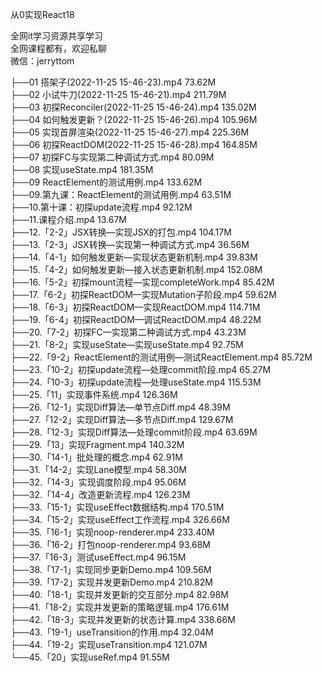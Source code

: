 从0实现React18

全网it学习资源共享学习<br>全网课程都有，欢迎私聊<br>微信：jerryttom<br>

├──01 搭架子(2022-11-25 15-46-23).mp4 73.62M<br> ├──02 小试牛刀(2022-11-25 15-46-21).mp4 211.79M<br> ├──03 初探Reconciler(2022-11-25 15-46-24).mp4 135.02M<br> ├──04 如何触发更新？(2022-11-25 15-46-26).mp4 105.96M<br> ├──05 实现首屏渲染(2022-11-25 15-46-27).mp4 225.36M<br> ├──06 初探ReactDOM(2022-11-25 15-46-28).mp4 164.85M<br> ├──07 初探FC与实现第二种调试方式.mp4 80.09M<br> ├──08 实现useState.mp4 181.35M<br> ├──09 ReactElement的测试用例.mp4 133.62M<br> ├──09.第九课：ReactElement的测试用例.mp4 63.51M<br> ├──10.第十课：初探update流程.mp4 92.12M<br> ├──11.课程介绍.mp4 13.67M<br> ├──12.「2-2」JSX转换—实现JSX的打包.mp4 104.17M<br> ├──13.「2-3」JSX转换—实现第一种调试方式.mp4 36.56M<br> ├──14.「4-1」如何触发更新—实现状态更新机制.mp4 39.83M<br> ├──15.「4-2」如何触发更新—接入状态更新机制.mp4 152.08M<br> ├──16.「5-2」初探mount流程—实现completeWork.mp4 85.42M<br> ├──17.「6-2」初探ReactDOM—实现Mutation子阶段.mp4 59.62M<br> ├──18.「6-3」初探ReactDOM—实现ReactDOM.mp4 114.71M<br> ├──19.「6-4」初探ReactDOM—调试ReactDOM.mp4 48.22M<br> ├──20.「7-2」初探FC—实现第二种调试方式.mp4 43.23M<br> ├──21.「8-2」实现useState—实现useState.mp4 92.75M<br> ├──22.「9-2」ReactElement的测试用例—测试ReactElement.mp4 85.72M<br> ├──23.「10-2」初探update流程—处理commit阶段.mp4 65.27M<br> ├──24.「10-3」初探update流程—处理useState.mp4 115.53M<br> ├──25.「11」实现事件系统.mp4 126.36M<br> ├──26.「12-1」实现Diff算法—单节点Diff.mp4 48.39M<br> ├──27.「12-2」实现Diff算法—多节点Diff.mp4 129.67M<br> ├──28.「12-3」实现Diff算法—处理commit阶段.mp4 63.69M<br> ├──29.「13」实现Fragment.mp4 140.32M<br> ├──30.「14-1」批处理的概念.mp4 62.91M<br> ├──31.「14-2」实现Lane模型.mp4 58.30M<br> ├──32.「14-3」实现调度阶段.mp4 95.06M<br> ├──32.「14-4」改造更新流程.mp4 126.23M<br> ├──33.「15-1」实现useEffect数据结构.mp4 170.51M<br> ├──34.「15-2」实现useEffect工作流程.mp4 326.66M<br> ├──35.「16-1」实现noop-renderer.mp4 233.40M<br> ├──36.「16-2」打包noop-renderer.mp4 93.68M<br> ├──37.「16-3」测试useEffect.mp4 96.15M<br> ├──38.「17-1」实现同步更新Demo.mp4 109.56M<br> ├──39.「17-2」实现并发更新Demo.mp4 210.82M<br> ├──40.「18-1」实现并发更新的交互部分.mp4 82.98M<br> ├──41.「18-2」实现并发更新的策略逻辑.mp4 176.61M<br> ├──42.「18-3」实现并发更新的状态计算.mp4 338.66M<br> ├──43.「19-1」useTransition的作用.mp4 32.04M<br> ├──44.「19-2」实现useTransition.mp4 121.07M<br> └──45.「20」实现useRef.mp4 91.55M